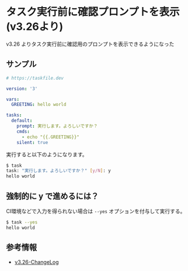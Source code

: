 # タスク実行前に確認プロンプトを表示 (v3.26より)

v3.26 よりタスク実行前に確認用のプロンプトを表示できるようになった

## サンプル

```yaml
# https://taskfile.dev

version: '3'

vars:
  GREETING: hello world

tasks:
  default:
    prompt: 実行します。よろしいですか？
    cmds:
      - echo "{{.GREETING}}"
    silent: true

```

実行すると以下のようになります。

```sh
$ task
task: "実行します。よろしいですか？" [y/N]: y
hello world
```

## 強制的に y で進めるには？

CI環境などで入力を得られない場合は ```--yes``` オプションを付与して実行する。

```sh
$ task --yes
hello world
```

## 参考情報

- [v3.26-ChangeLog](https://taskfile.dev/changelog/#v3260---2023-06-10)
